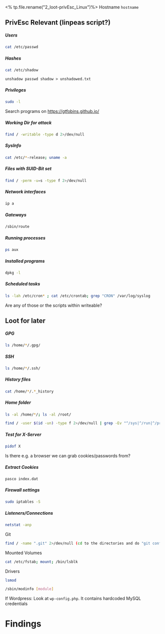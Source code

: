 <% tp.file.rename("2_loot-privEsc_Linux")%>
Hostname `hostname`
	

## PrivEsc Relevant (linpeas script?)
##### Users
```bash
cat /etc/passwd
```
	
##### Hashes
```bash
cat /etc/shadow 
```
`unshadow passwd shadow > unshadowed.txt` 
	
##### Privileges
```bash
sudo -l
```
Search programs on https://gtfobins.github.io/
	
##### Working Dir for attack
```bash
find / -writable -type d 2>/dev/null
```
	
##### SysInfo
```bash
cat /etc/*-release; uname -a
```
	
##### Files with SUID-Bit set
```bash
find / -perm -u=s -type f 2>/dev/null
```
	
##### Network interfaces
```bash
ip a
```
	
##### Gateways
```bash
/sbin/route
```
	
##### Running processes
```bash
ps aux
```
	
##### Installed programs
```bash
dpkg -l
```
	
##### Scheduled tasks
```bash
ls -lah /etc/cron* ; cat /etc/crontab; grep "CRON" /var/log/syslog
```
Are any of those or the scripts within writeable?
	

## Loot for later
##### GPG
```bash
ls /home/*/.gpg/
```
	
##### SSH
```bash
ls /home/*/.ssh/
```
	
##### History files
```bash
cat /home/*/.*_history
```
	
##### Home folder
```bash
ls -al /home/*/; ls -al /root/
```

```bash
find / -user $(id -un) -type f 2>/dev/null | grep -Ev "^/sys|^/run|^/proc"
```
	
##### Test for X-Server
```bash
pidof X
```
Is there e.g. a browser we can grab cookies/passwords from?
	
##### Extract Cookies
```
pasco index.dat
```
	
##### Firewall settings
```bash
sudo iptables -S
```
	
##### Listeners/Connections
```bash
netstat -anp
```
	
Git
```bash
find / -name ".git" 2>/dev/null (cd to the directories and do "git config --list" )
```
	
Mounted Volumes
```bash
cat /etc/fstab; mount; /bin/lsblk
```
	
Drivers
```bash
lsmod
```

```bash
/sbin/modinfo [module]
```
	
If Wordpress:
	Look at `wp-config.php`. It contains hardcoded MySQL credentials


# Findings